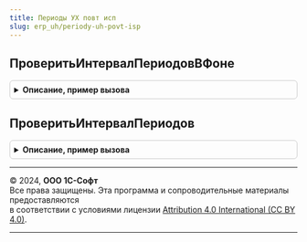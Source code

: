```yaml
---
title: Периоды УХ повт исп
slug: erp_uh/periody-uh-povt-isp
---
```



## ПроверитьИнтервалПериодовВФоне
<details style="margin: 1em 0; padding: 0.5em; border: 1px solid #ccc; border-radius: 6px;">

<summary style="font-weight: bold; cursor: pointer;">Описание, пример вызова</summary>

```bsl

// Процедура проверяет интервал периодов в справочнике "Периоды" и создает недостающие элементы
//
Процедура ПроверитьИнтервалПериодовВФоне(НачалоПериода, КонецПериода = неопределено, ИдентификаторФормы = неопределено) Экспорт
```

Пример вызова
```bsl
ПериодыУХПовтИсп.ПроверитьИнтервалПериодовВФоне(НачалоПериода, КонецПериода, ИдентификаторФормы);
```
</details>

## ПроверитьИнтервалПериодов
<details style="margin: 1em 0; padding: 0.5em; border: 1px solid #ccc; border-radius: 6px;">

<summary style="font-weight: bold; cursor: pointer;">Описание, пример вызова</summary>

```bsl

// Процедура проверяет интервал периодов в справочнике "Периоды" и создает недостающие элементы
// Рекомендуется пользоваться процедурой "ПериодыУХПовтИсп.ПроверитьИнтервалПериодовВФоне"
//
Процедура ПроверитьИнтервалПериодов(НачалоПериода, КонецПериода = неопределено) Экспорт
```

Пример вызова
```bsl
ПериодыУХПовтИсп.ПроверитьИнтервалПериодов(НачалоПериода, КонецПериода);
```
</details>

---

© 2024, **ООО 1С-Софт**  
Все права защищены. Эта программа и сопроводительные материалы предоставляются  
в соответствии с условиями лицензии [Attribution 4.0 International (CC BY 4.0)](https://creativecommons.org/licenses/by/4.0/legalcode).

---
